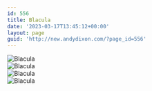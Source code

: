 ```yaml
---
id: 556
title: Blacula
date: '2023-03-17T13:45:12+00:00'
layout: page
guid: 'http://new.andydixon.com/?page_id=556'
---
```


![Blacula](https://i0.wp.com/assets.g8x2.ldn.idrivee2-23.com/posters/Blacula%2001.jpg?w=1200&ssl=1 "Blacula")  
![Blacula](https://i0.wp.com/assets.g8x2.ldn.idrivee2-23.com/posters/Blacula%2002.jpg?w=1200&ssl=1 "Blacula")  
![Blacula](https://i0.wp.com/assets.g8x2.ldn.idrivee2-23.com/posters/Blacula%2003.jpg?w=1200&ssl=1 "Blacula")  
![Blacula](https://i0.wp.com/assets.g8x2.ldn.idrivee2-23.com/posters/Blacula%2004.jpg?w=1200&ssl=1 "Blacula")